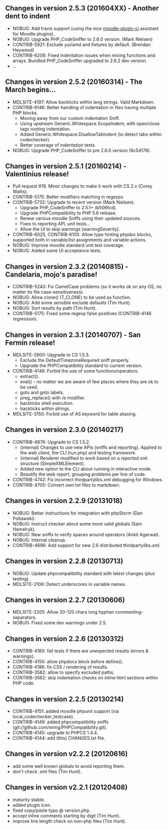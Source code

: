 Changes in version 2.5.3 (201604XX) - Another dent to indent
------------------------------------------------------------
- NOBUG: Add travis support (using the nice [moodle-plugin-ci](https://github.com/moodlerooms/moodle-plugin-ci)
      assistant for Moodle plugins).
- NOBUG: Upgrade PHP_CodeSniffer to 2.6.0 version. (Mark Nielsen)
- CONTRIB-5921: Exclude yui/amd and fixtures by default. (Brendan Heywood)
- CONTRIB-6206: Fixed indentation issues when mixing functions and arrays. Bundled PHP_CodeSniffer upgraded to 2.6.2 dev version.
- ...

Changes in version 2.5.2 (20160314) - The March begins...
---------------------------------------------------------
- MDLSITE-4197: Allow backticks within lang strings. Valid Markdown.
- CONTRIB-6146: Better handling of indentation in files having multiple PHP blocks.
    - Moving away from our custom indentation Sniff.
    - Using upstream Generic.Whitespace.ScopeIndent, with open/close tags rooting indentation.
    - Added Generic.Whitespace.DisallowTabIndent (to detect tabs within codechecker).
    - Better coverage of indentation tests.
- NOBUG: Upgrade PHP_CodeSniffer to pre 2.6.0 version (8c5d176).

Changes in version 2.5.1 (20160214) - Valentinius release!
----------------------------------------------------------
- Pull request #19. Minor changes to make it work with CS 2.x (Corey Wallis).
- CONTRIB-5175: Better modifiers matching in regexps.
- CONTRIB-5732: Upgrade to recent version (Mark Nielsen):
    - Upgrade PHP_CodeSniffer to 2.5.1+ (b506fcd).
    - Upgrade PHPCompatibility to PHP 5.6 release.
    - Renew various moodle Sniffs using their updated sources.
    - Fixes to reporting API, unit tests...
    - Allow the UI to skip warnings (warningSeverity).
- CONTRIB-6025, CONTRIB-6105: Allow type hinting phpdoc blocks, supported both in variable/list assignments and variable actions.
- NOBUG: Improve moodle standard unit test coverage.
- NOBUG: Added some UI acceptance tests.

Changes in version 2.3.2 (20140815) - Candelaria, mojo's paradise!
------------------------------------------------------------------
- CONTRIB-5240: Fix CamelCase problems (so it works ok on any OS,
  no matter its file case-sensitiveness).
- NOBUG: Allow clone() (T\_CLONE) to be used as function.
- NOBUG: Add some sensible exclude defaults (Tim Hunt).
- NOBUG: Sort results by path (Tim Hunt).
- CONTRIB-5175: Fixed some regexp false positives (CONTRIB-4146 regression).

Changes in version 2.3.1 (20140707) - San Fermín release!
---------------------------------------------------------
- MDLSITE-2800: Upgrade to CS 1.5.3.
    - Exclude the DefaultTimezoneRequired sniff properly.
    - Upgrade the PHPCompatibility standard to current version.
- CONTRIB-4146: Forbid the use of some functions/operators.
    - extract().
    - eval() - no matter we are aware of few places where they are ok to be used.
    - goto and goto labels.
    - preg\_replace() with /e modifier.
    - backticks shell execution.
    - backticks within strings.
- MDLSITE-3150: Forbid use of AS keyword for table aliasing.

Changes in version 2.3.0 (20140217)
------------------------------------
- CONTRIB-4876: Upgrade to CS 1.5.2.
    - (internal) Changes to use new APIs (sniffs and reporting). Applied to
      the web client, the CLI (run.php) and testing framework.
    - (internal) Renderer modified to work based on a reported xml
      structure (SimpleXMLElement).
    - Added new option to the CLI about running in interactive mode.
    - Beautify the web report, grouping problems per line of code.
- CONTRIB-4742: Fix incorrect thirdpartylibs.xml debugging for Windows.
- CONTRIB-4705: Convert own txt files to markdown.

Changes in version 2.2.9 (20131018)
------------------------------------
- NOBUG: Better instructions for integration with phpStorm (Dan Poltawski).
- NOBUG: Instruct checker about some more valid globals (Sam Hemelryk).
- NOBUG: New sniffs to verify spaces around operators (Ankit Agarwal).
- NOBUG: Internal cleanup.
- CONTRIB-4696: Add support for new 2.6 distributed thirdpartylibs.xml.

Changes in version 2.2.8 (20130713)
------------------------------------
- NOBUG: Update phpcompatibility standard with latest changes (plus testing).
- MDLSITE-2106: Detect underscores in variable names.

Changes in version 2.2.7 (20130606)
------------------------------------
- MDLSITE-2205: Allow 20-120 chars long hyphen commenting-separators.
- NOBUG: Fixed some dev warnings under 2.5.

Changes in version 2.2.6 (20130312)
------------------------------------
- CONTRIB-4160: fail tests if there are unexpected results (errors & warnings).
- CONTRIB-4150: allow phpdocs block before define().
- CONTRIB-4186: fix CSS / rendering of results.
- CONTRIB-3582: allow to specify excluded paths.
- CONTRIB-3562: skip indentation checks on inline html sections within PHP code.

Changes in version 2.2.5 (20130214)
------------------------------------
- CONTRIB-4151: added moodle phpunit support (via local\_codechecker\_testcase).
- CONTRIB-4149: added phpcompatibility sniffs (git://github.com/wimg/PHPCompatibility.git).
- CONTRIB-4145: upgrade to PHPCS 1.4.4.
- CONTRIB-4144: add (this) CHANGES.txt file.

Changes in version v2.2.2 (20120616)
------------------------------------
- add some well known globals to avoid reporting them.
- don't check .xml files (Tim Hunt).

Changes in version v2.2.1 (20120408)
------------------------------------
- maturity stable.
- added plugin icon.
- fixed copy/paste typo @ version.php.
- accept inline comments starting by digit (Tim Hunt).
- improve line length check on non-php files (Tim Hunt).

